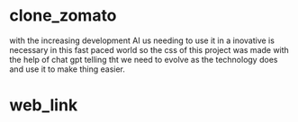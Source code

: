 # clone_zomato
 with the increasing development AI us needing to use it in a inovative is necessary in this fast paced world so the css of this project was made with the help of chat gpt telling tht we need to evolve as the technology does and use it to make thing easier.

# web_link

 [](https://shreyas162424.github.io/clone_zomato/)
